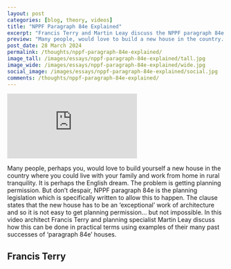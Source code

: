 ```yaml
---
layout: post
categories: [blog, theory, videos]
title: "NPPF Paragraph 84e Explained"
excerpt: "Francis Terry and Martin Leay discuss the NPPF paragraph 84e planning legislation clause. NPPF paragraph 84e permits exceptional new houses in the country."
preview: "Many people, would love to build a new house in the country. The problem is getting planning permission. But don't despair, NPPF paragraph 84e is the planning legislation which is specifically written to allow this to happen. In this video architect Francis Terry and planning specialist Martin Leay discuss how this can be done in practical terms using examples of their many past successes of 'paragraph 84e' houses."
post_date: 28 March 2024
permalink: /thoughts/nppf-paragraph-84e-explained/
image_tall: /images/essays/nppf-paragraph-84e-explained/tall.jpg
image_wide: /images/essays/nppf-paragraph-84e-explained/wide.jpg
social_image: /images/essays/nppf-paragraph-84e-explained/social.jpg
comments: /thoughts/nppf-paragraph-84e-explained/
---
```


<div class="videoWrapper">
	<iframe src="https://www.youtube.com/embed/e1OGitGRWj0" frameborder="0" allow="autoplay; encrypted-media" allowfullscreen></iframe>
</div> 

Many people, perhaps you, would love to build yourself a new house in the country where you could live with your family and work from home in rural tranquility. It is perhaps the English dream. The problem is getting planning permission. But don’t despair, NPPF paragraph 84e is the planning legislation which is specifically written to allow this to happen. The clause states that the new house has to be an ‘exceptional’ work of architecture and so it is not easy to get planning permission… but not impossible. In this video architect Francis Terry and planning specialist Martin Leay discuss how this can be done in practical terms using examples of their many past successes of ‘paragraph 84e’ houses.

## Francis Terry<br/><br/>